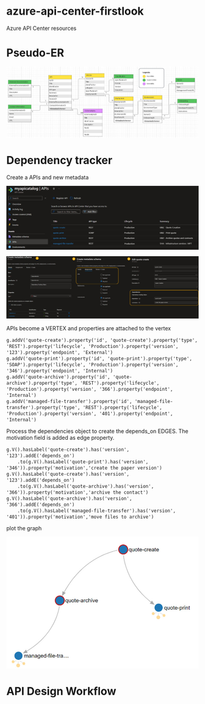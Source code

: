 # azure-api-center-firstlook
Azure API Center resources

# Pseudo-ER

![](imgs/APIC_001_Schema.jpg)

# Dependency tracker

Create a APIs and new metadata

![](imgs/APIC_001_Apis.jpg)

![](imgs/APIC_001_Dependencies.jpg)

APIs become a VERTEX and properties are attached to the vertex

```
g.addV('quote-create').property('id', 'quote-create').property('type', 'REST').property('lifecycle', 'Production').property('version', '123').property('endpoint', 'External')
g.addV('quote-print').property('id', 'quote-print').property('type', 'SOAP').property('lifecycle', 'Production').property('version', '346').property('endpoint', 'Internal')
g.addV('quote-archive').property('id', 'quote-archive').property('type', 'REST').property('lifecycle', 'Production').property('version', '366').property('endpoint', 'Internal')
g.addV('managed-file-transfer').property('id', 'managed-file-transfer').property('type', 'REST').property('lifecycle', 'Production').property('version', '401').property('endpoint', 'Internal')
```

Process the dependencies object to create the depends_on EDGES. The motivation field is added as edge property.

```
g.V().hasLabel('quote-create').has('version', '123').addE('depends_on')
    .to(g.V().hasLabel('quote-print').has('version', '346')).property('motivation','create the paper version')
g.V().hasLabel('quote-create').has('version', '123').addE('depends_on')
    .to(g.V().hasLabel('quote-archive').has('version', '366')).property('motivation','archive the contact')
g.V().hasLabel('quote-archive').has('version', '366').addE('depends_on')
    .to(g.V().hasLabel('managed-file-transfer').has('version', '401')).property('motivation','move files to archive')
```

plot the graph

![](imgs/APIC_001_gremlin.jpg)

# API Design Workflow


